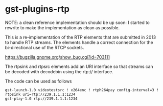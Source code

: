 # gst-plugins-rtp

NOTE: a clean reference implementation should be up soon: I started to
rewrite to make the implementation as clean as possible.

This is a re-implementation of the RTP elements that are submitted in
2013 to handle RTP streams. The elements handle a correct connection
for the bi-directional use of the RTCP sockets.

https://bugzilla.gnome.org/show_bug.cgi?id=703111

The rtpsink and rtpsrc elements add an URI interface so that streams
can be decoded with decodebin using the rtp:// interface.

The code can be used as follows

```
gst-launch-1.0 videotestsrc ! x264enc ! rtph264pay config-interval=3 ! rtpsink uri=rtp://239.1.1.1:1234
gst-play-1.0 rtp://239.1.1.1:1234
```

